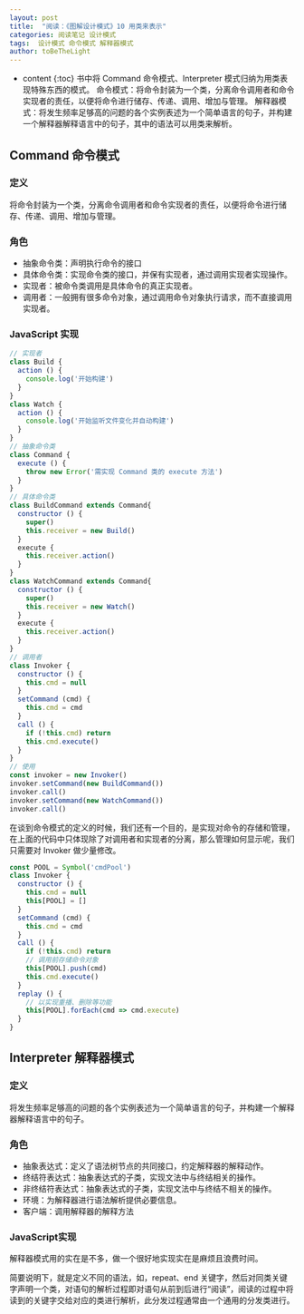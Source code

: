 ```yaml
---
layout: post
title:  "阅读：《图解设计模式》10 用类来表示"
categories: 阅读笔记 设计模式
tags:  设计模式 命令模式 解释器模式
author: toBeTheLight
---
```


* content
{:toc}
书中将 Command 命令模式、Interpreter 模式归纳为用类表现特殊东西的模式。
命令模式：将命令封装为一个类，分离命令调用者和命令实现者的责任，以便将命令进行储存、传递、调用、增加与管理。
解释器模式：将发生频率足够高的问题的各个实例表述为一个简单语言的句子，并构建一个解释器解释语言中的句子，其中的语法可以用类来解析。





## Command 命令模式

### 定义

将命令封装为一个类，分离命令调用者和命令实现者的责任，以便将命令进行储存、传递、调用、增加与管理。

### 角色

* 抽象命令类：声明执行命令的接口
* 具体命令类：实现命令类的接口，并保有实现者，通过调用实现者实现操作。
* 实现者：被命令类调用是具体命令的真正实现者。
* 调用者：一般拥有很多命令对象，通过调用命令对象执行请求，而不直接调用实现者。
### JavaScript 实现

```js
// 实现者
class Build {
  action () {
    console.log('开始构建')
  }
}
class Watch {
  action () {
    console.log('开始监听文件变化并自动构建')
  }
}
// 抽象命令类
class Command {
  execute () {
    throw new Error('需实现 Command 类的 execute 方法')
  }
}
// 具体命令类
class BuildCommand extends Command{
  constructor () {
    super()
    this.receiver = new Build()
  }
  execute {
    this.receiver.action()
  }
}
class WatchCommand extends Command{
  constructor () {
    super()
    this.receiver = new Watch()
  }
  execute {
    this.receiver.action()
  }
}
// 调用者
class Invoker {
  constructor () {
    this.cmd = null
  }
  setCommand (cmd) {
    this.cmd = cmd
  }
  call () {
    if (!this.cmd) return
    this.cmd.execute()
  }
}
// 使用
const invoker = new Invoker()
invoker.setCommand(new BuildCommand())
invoker.call()
invoker.setCommand(new WatchCommand())
invoker.call()
```
在谈到命令模式的定义的时候，我们还有一个目的，是实现对命令的存储和管理，在上面的代码中只体现除了对调用者和实现者的分离，那么管理如何显示呢，我们只需要对 Invoker 做少量修改。

```js
const POOL = Symbol('cmdPool')
class Invoker {
  constructor () {
    this.cmd = null
    this[POOL] = []
  }
  setCommand (cmd) {
    this.cmd = cmd
  }
  call () {
    if (!this.cmd) return
    // 调用前存储命令对象
    this[POOL].push(cmd)
    this.cmd.execute()
  }
  replay () {
    // 以实现重播、删除等功能
    this[POOL].forEach(cmd => cmd.execute)
  }
}
```

## Interpreter 解释器模式

### 定义

将发生频率足够高的问题的各个实例表述为一个简单语言的句子，并构建一个解释器解释语言中的句子。

### 角色

* 抽象表达式：定义了语法树节点的共同接口，约定解释器的解释动作。
* 终结符表达式：抽象表达式的子类，实现文法中与终结相关的操作。
* 非终结符表达式：抽象表达式的子类，实现文法中与终结不相关的操作。
* 环境：为解释器进行语法解析提供必要信息。
* 客户端：调用解释器的解释方法

### JavaScript实现

解释器模式用的实在是不多，做一个很好地实现实在是麻烦且浪费时间。

简要说明下，就是定义不同的语法，如，repeat、end 关键字，然后对同类关键字声明一个类，对语句的解析过程即对语句从前到后进行“阅读”，阅读的过程中将读到的关键字交给对应的类进行解析，此分发过程通常由一个通用的分发类进行。
